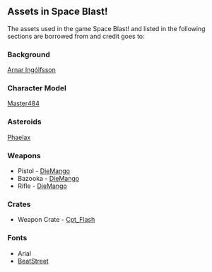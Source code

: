 ## Assets in Space Blast!

The assets used in the game Space Blast! and listed in the following sections are borrowed from and credit goes to:


### Background

[Arnar Ingólfsson](https://www.linkedin.com/in/arnar-ing%C3%B3lfsson-84647252/)

### Character Model  
[Master484](https://opengameart.org/content/space-soldier-m484-games)

### Asteroids
[Phaelax](https://forum.thegamecreators.com/thread/209786)

### Weapons
* Pistol - [DieMango](https://opengameart.org/content/gun-sprites-3)
* Bazooka - [DieMango](https://opengameart.org/content/gun-sprites-3)
* Rifle - [DieMango](https://opengameart.org/content/gun-sprites-3)

### Crates

* Weapon Crate - [Cpt_Flash](https://opengameart.org/content/2d-wooden-box)

### Fonts

* Arial
* [BeatStreet](https://www.1001freefonts.com/beatstreet.font)